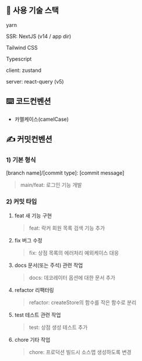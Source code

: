 ## 📓 사용 기술 스택

yarn

SSR: NextJS (v14 / app dir)

Tailwind CSS

Typescript

client: zustand

server: react-query (v5)

## ⌨️ 코드컨벤션

- 카멜케이스(camelCase)

## ✍️ 커밋컨벤션

### 1) 기본 형식

[branch name]/[commit type]: [commit message]

> main/feat: 로그인 기능 개발

### 2) 커밋 타입

1. feat 새 기능 구현

   > feat: 락커 회원 목록 검색 기능 추가

2. fix 버그 수정

   > fix: 상점 목록의 에러처리 예외케이스 대응

3. docs 문서(또는 주석) 관련 작업

   > docs: 데코레이터 옵션에 대한 문서 추가

4. refactor 리팩터링

   > refactor: createStore의 함수를 작은 함수로 분리

5. test 테스트 관련 작업

   > test: 상점 생성 테스트 추가

6. chore 기타 작업
   > chore: 프로덕션 빌드시 소스맵 생성하도록 변경
